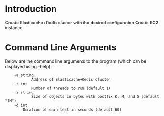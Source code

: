 # Introduction
Create Elasticache+Redis cluster with the desired configuration
Create EC2 instance 

# Command Line Arguments
Below are the command line arguments to the program (which can be displayed using -help):
```
    -a string
            Address of Elasticache+Redis cluster
    -t int
            Number of threads to run (default 1)
    -z string
            Size of objects in bytes with postfix K, M, and G (default "1M")
    -d int
        Duration of each test in seconds (default 60)
```        
